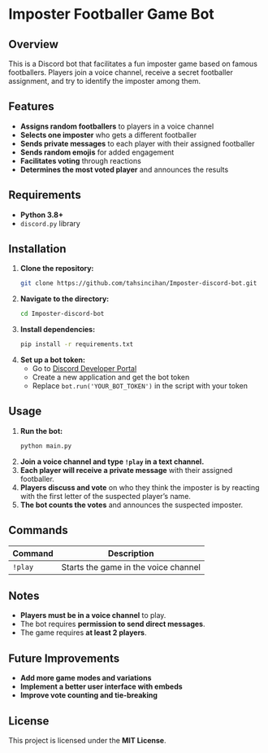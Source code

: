 # Imposter Footballer Game Bot

## Overview
This is a Discord bot that facilitates a fun imposter game based on famous footballers. Players join a voice channel, receive a secret footballer assignment, and try to identify the imposter among them.

## Features
- **Assigns random footballers** to players in a voice channel
- **Selects one imposter** who gets a different footballer
- **Sends private messages** to each player with their assigned footballer
- **Sends random emojis** for added engagement
- **Facilitates voting** through reactions
- **Determines the most voted player** and announces the results

## Requirements
- **Python 3.8+**
- `discord.py` library

## Installation
1. **Clone the repository:**
   ```bash
   git clone https://github.com/tahsincihan/Imposter-discord-bot.git
   ```
2. **Navigate to the directory:**
   ```bash
   cd Imposter-discord-bot
   ```
3. **Install dependencies:**
   ```bash
   pip install -r requirements.txt
   ```
4. **Set up a bot token:**
   - Go to [Discord Developer Portal](https://discord.com/developers/applications)
   - Create a new application and get the bot token
   - Replace `bot.run('YOUR_BOT_TOKEN')` in the script with your token

## Usage
1. **Run the bot:**
   ```bash
   python main.py
   ```
2. **Join a voice channel and type `!play` in a text channel.**
3. **Each player will receive a private message** with their assigned footballer.
4. **Players discuss and vote** on who they think the imposter is by reacting with the first letter of the suspected player’s name.
5. **The bot counts the votes** and announces the suspected imposter.

## Commands
| Command | Description |
|---------|-------------|
| `!play` | Starts the game in the voice channel |

## Notes
- **Players must be in a voice channel** to play.
- The bot requires **permission to send direct messages**.
- The game requires **at least 2 players**.

## Future Improvements
- **Add more game modes and variations**
- **Implement a better user interface with embeds**
- **Improve vote counting and tie-breaking**

## License
This project is licensed under the **MIT License**.
